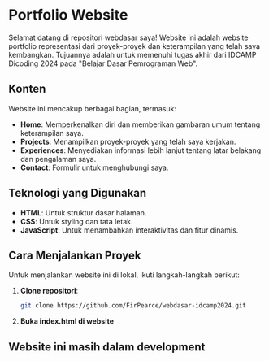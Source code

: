 # Portfolio Website

Selamat datang di repositori webdasar saya! Website ini adalah website portfolio representasi dari proyek-proyek dan keterampilan yang telah saya kembangkan. Tujuannya adalah untuk memenuhi tugas akhir dari IDCAMP Dicoding 2024 pada "Belajar Dasar Pemrograman Web".

## Konten

Website ini mencakup berbagai bagian, termasuk:

- **Home**: Memperkenalkan diri dan memberikan gambaran umum tentang keterampilan saya.
- **Projects**: Menampilkan proyek-proyek yang telah saya kerjakan.
- **Experiences**: Menyediakan informasi lebih lanjut tentang latar belakang dan pengalaman saya.
- **Contact**: Formulir untuk menghubungi saya.

## Teknologi yang Digunakan

- **HTML**: Untuk struktur dasar halaman.
- **CSS**: Untuk styling dan tata letak.
- **JavaScript**: Untuk menambahkan interaktivitas dan fitur dinamis.

## Cara Menjalankan Proyek

Untuk menjalankan website ini di lokal, ikuti langkah-langkah berikut:

1. **Clone repositori**:
   ```bash
   git clone https://github.com/FirPearce/webdasar-idcamp2024.git
2. **Buka index.html di website**

## Website ini masih dalam development
